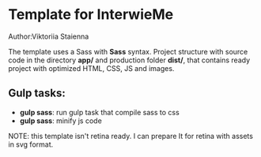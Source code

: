 <h1>Template for InterwieMe</h1>



<p>Author:Viktoriia Staienna</p>


<p>The template uses a Sass with <strong>Sass</strong> syntax. Project structure with source code in the directory <strong>app/</strong> and production folder <strong>dist/</strong>, that contains ready project with optimized HTML, CSS, JS and images.</p>

<h2>Gulp tasks:</h2>

<ul>
	<li><strong>gulp sass</strong>: run  gulp task that compile sass to css</li>
	<li><strong>gulp sass</strong>: minify js code</li>
</ul>
NOTE: this template isn't retina ready. I can prepare It for retina with assets in svg format. 
